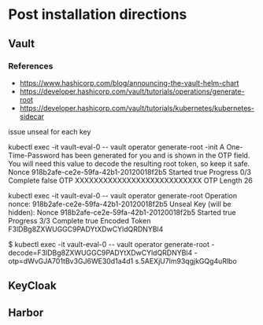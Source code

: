 # Post installation directions

## Vault

### References
- https://www.hashicorp.com/blog/announcing-the-vault-helm-chart
- https://developer.hashicorp.com/vault/tutorials/operations/generate-root
- https://developer.hashicorp.com/vault/tutorials/kubernetes/kubernetes-sidecar



issue unseal for each key

kubectl exec -it vault-eval-0 -- vault operator generate-root -init
A One-Time-Password has been generated for you and is shown in the OTP field.
You will need this value to decode the resulting root token, so keep it safe.
Nonce         918b2afe-ce2e-59fa-42b1-20120018f2b5
Started       true
Progress      0/3
Complete      false
OTP           XXXXXXXXXXXXXXXXXXXXXXXXXXX
OTP Length    26


kubectl exec -it vault-eval-0 -- vault operator generate-root
Operation nonce: 918b2afe-ce2e-59fa-42b1-20120018f2b5
Unseal Key (will be hidden): 
Nonce            918b2afe-ce2e-59fa-42b1-20120018f2b5
Started          true
Progress         3/3
Complete         true
Encoded Token    F3lDBg8ZXWUGGC9PADYtXDwCYldQRDNYBl4

$ kubectl exec -it vault-eval-0 -- vault operator generate-root -decode=F3lDBg8ZXWUGGC9PADYtXDwCYldQRDNYBl4 -otp=dWvGJA701tBv3GJ6WE30d1a4d1
s.5AEXjU7lm93qgjkGQg4uRlbo


## KeyCloak


## Harbor


